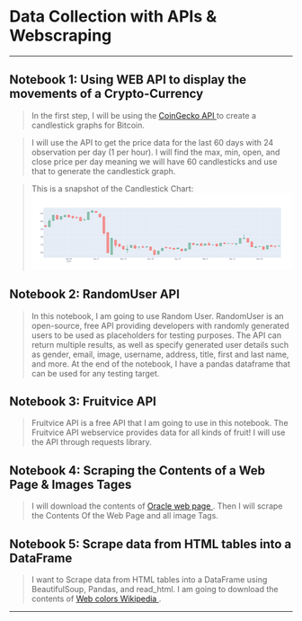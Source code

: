 # Data Collection with APIs & Webscraping

------------------------------------------------------------------------------------------------------------------
## Notebook 1: Using WEB API to display the movements of a Crypto-Currency

>In the first step, I will be using the <a href="https://www.coingecko.com/en/api?utm_medium=Exinfluencer&utm_source=Exinfluencer&utm_content=000026UJ&utm_term=10006555&utm_id=NA-SkillsNetwork-Channel-SkillsNetworkCoursesIBMDeveloperSkillsNetworkPY0101ENSkillsNetwork19487395-2022-01-01"> CoinGecko API </a> to create a candlestick graphs for Bitcoin.

>I will use the API to get the price data for the last 60 days with 24 observation per day (1 per hour). I will find the max, min, open, and close price per day meaning we will have 60 candlesticks and use that to generate the candlestick graph.


>This is a snapshot of the Candlestick Chart:
![This is an image](https://github.com/znawfar/Data-Collection-with-APIs-and-Webscraping/blob/main/CandlestickChart-CryptoCurrency.png)


## Notebook 2: RandomUser API

>In this notebook, I am going to use Random User. RandomUser is an open-source, free API providing developers with randomly generated users to be used as placeholders for testing purposes. The API can return multiple results, as well as specify generated user details such as gender, email, image, username, address, title, first and last name, and more. At the end of the notebook, I have a pandas dataframe that can be used for any testing target.


## Notebook 3: Fruitvice API

>Fruitvice API is a free API that I am going to use in this notebook. The Fruitvice API webservice provides data for all kinds of fruit! I will use the API through requests library.


## Notebook 4: Scraping the Contents of a Web Page & Images Tages 

>I will download the contents of <a href="http://www.oracle.com" > Oracle web page </a>. Then I will scrape the Contents Of the Web Page and all image Tags.


## Notebook 5: Scrape data from HTML tables into a DataFrame

>I want to Scrape data from HTML tables into a DataFrame using BeautifulSoup, Pandas, and read_html. I am going to download the contents of <a href="https://en.wikipedia.org/wiki/Web_colors" > Web colors Wikipedia </a>.




----------------------------------------------------------------------------------------------------------------------------------------------------------------------

